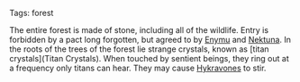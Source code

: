 Tags: forest

The entire forest is made of stone, including all of the wildlife. Entry is forbidden by a pact long forgotten, but agreed to by [Enymu](Enymu) and [Nektuna](Nektuna). In the roots of the trees of the forest lie strange crystals, known as [titan crystals](Titan Crystals). When touched by sentient beings, they ring out at a frequency only titans can hear. They may cause [Hykravones](Hykravones) to stir.
